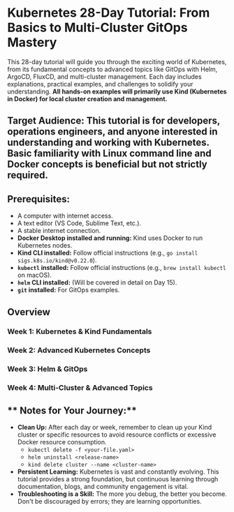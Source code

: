 # Kubernetes 28-Day Tutorial: From Basics to Multi-Cluster GitOps Mastery
This 28-day tutorial will guide you through the exciting world of Kubernetes, from its fundamental concepts to advanced topics like GitOps with Helm, ArgoCD, FluxCD, and multi-cluster management. Each day includes explanations, practical examples, and challenges to solidify your understanding. **All hands-on examples will primarily use Kind (Kubernetes in Docker) for local cluster creation and management.**

## **Target Audience:** This tutorial is for developers, operations engineers, and anyone interested in understanding and working with Kubernetes. Basic familiarity with Linux command line and Docker concepts is beneficial but not strictly required.

## **Prerequisites:**

  * A computer with internet access.
  * A text editor (VS Code, Sublime Text, etc.).
  * A stable internet connection.
  * **Docker Desktop installed and running:** Kind uses Docker to run Kubernetes nodes.
  * **Kind CLI installed:** Follow official instructions (e.g., `go install sigs.k8s.io/kind@v0.22.0`).
  * **`kubectl` installed:** Follow official instructions (e.g., `brew install kubectl` on macOS).
  * **`helm` CLI installed:** (Will be covered in detail on Day 15).
  * **`git` installed:** For GitOps examples.


## Overview

### **Week 1: Kubernetes & Kind Fundamentals**

### **Week 2: Advanced Kubernetes Concepts**

### **Week 3: Helm & GitOps**

### **Week 4: Multi-Cluster & Advanced Topics**


## ** Notes for Your Journey:**

  * **Clean Up:** After each day or week, remember to clean up your Kind cluster or specific resources to avoid resource conflicts or excessive Docker resource consumption.
      * `kubectl delete -f <your-file.yaml>`
      * `helm uninstall <release-name>`
      * `kind delete cluster --name <cluster-name>`
  * **Persistent Learning:** Kubernetes is vast and constantly evolving. This tutorial provides a strong foundation, but continuous learning through documentation, blogs, and community engagement is vital.
  * **Troubleshooting is a Skill:** The more you debug, the better you become. Don't be discouraged by errors; they are learning opportunities.

